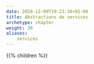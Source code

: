 ```yaml
---
date: 2020-12-09T19:23:38+01:00
title: Abstractions de services
archetype: chapter
weight: 30
aliases:
    services
---
```


{{% children %}}
